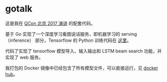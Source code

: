 # gotalk

这是我在 [QCon 北京 2017 演讲](http://2017.qconbeijing.com/presentation/872) 的配套代码。

基于 Go 实现了一个深度学习看图说话服务，即机器学习的 serving（inference） 部分，Tensorflow 的 Python 训练代码在 [这里](https://github.com/tensorflow/models/tree/master/im2txt)。

代码了实现了 tensorflow 模型导入、输入输出和 LSTM beam search 功能，并实现了 web 服务。

我打包的 Docker 镜像中已经包含了所有模型文件，可以直接运行，见 [docker hub](https://hub.docker.com/r/unmerged/gotalk/)。
